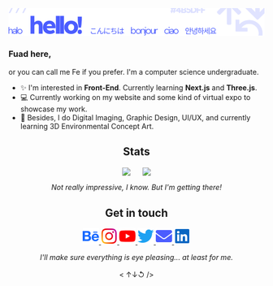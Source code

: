 ![img](/img/hello.png)

### Fuad here,

or you can call me Fe if you prefer. I'm a computer science undergraduate.</br>
- ✨ I'm interested in **Front-End**. Currently learning **Next.js** and **Three.js**.</br>
- 💻 Currently working on my website and some kind of virtual expo to showcase my work.</br>
- 🎨 Besides, I do Digital Imaging, Graphic Design, UI/UX, and currently learning 3D Environmental Concept Art.

## <div align="center">Stats</div>

<p align="center">
<img align="center" style="margin: 0 10px" src="https://github-readme-stats.vercel.app/api?username=feilvan&count_private=true&show_icons=true&border_radius=15&hide_title=true&hide_border=true&icon_color=4B5DFF&text_color=666666" />
<img align="center" style="margin: 0 10px" src="https://github-readme-stats.vercel.app/api/top-langs/?username=feilvan&layout=compact&border_radius=15&hide_border=true&icon_color=4B5DFF&text_color=666666&langs_count=6&title_color=4B5DFF&card_width=250" />
</p>

<p align="center"><i>Not really impressive, I know. But I'm getting there!</i></p>

## <div align="center">Get in touch</div>

<p align="center">
<a href="https://www.behance.net/feilvan" target="_blank">
<img src="img/behance.png">
</a>
<a href="https://www.instagram.com/feilvan/" target="_blank">
<img src="img/instagram.png">
</a>
<a href="https://www.youtube.com/feilvan/" target="_blank">
<img src="img/youtube.png">
</a>
<a href="https://www.twitter.com/feilvan/" target="_blank">
<img src="img/twitter.png">
</a>
<a href="mailto:feilvanfeilvan@gmail.com" target="_blank">
<img src="img/email.png">
</a>
<a href="https://www.linkedin.com/in/fuad-elhasan-irfani/" target="_blank">
<img src="img/linkedin.png">
</a>
</p>

<p align="center">
  <i>I'll make sure everything is eye pleasing... at least for me.</i><br/><br/>
  < &#8593;&#8595;&#8634; />
</p>
